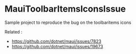 # MauiToolbarItemsIconsIssue
Sample project to reproduce the bug on the toolbaritems icons

Related : 
- https://github.com/dotnet/maui/issues/7823
- https://github.com/dotnet/maui/issues/19673